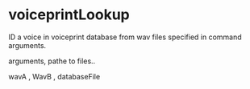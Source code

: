 # voiceprintLookup
ID a voice in voiceprint database from wav files specified in command arguments.

arguments, pathe to files..

wavA , WavB , databaseFile
